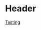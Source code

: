 <!-- TITLE: Draw Io Test -->
<!-- SUBTITLE: A quick summary of Draw Io Test -->

# Header
[Testing](/uploads/testing.xml "Testing")